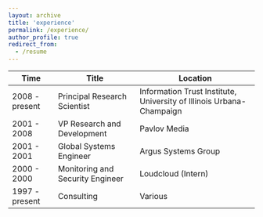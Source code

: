 ```yaml
---
layout: archive
title: 'experience'
permalink: /experience/
author_profile: true
redirect_from:
  - /resume
---
```


| Time           | Title                            | Location                                                             |
| -------------- | -------------------------------- | -------------------------------------------------------------------- |
| 2008 - present | Principal Research Scientist     | Information Trust Institute, University of Illinois Urbana-Champaign |
| 2001 - 2008    | VP Research and Development      | Pavlov Media                                                         |
| 2001 - 2001    | Global Systems Engineer          | Argus Systems Group                                                  |
| 2000 - 2000    | Monitoring and Security Engineer | Loudcloud (Intern)                                                   |
| 1997 - present | Consulting                       | Various                                                              |
